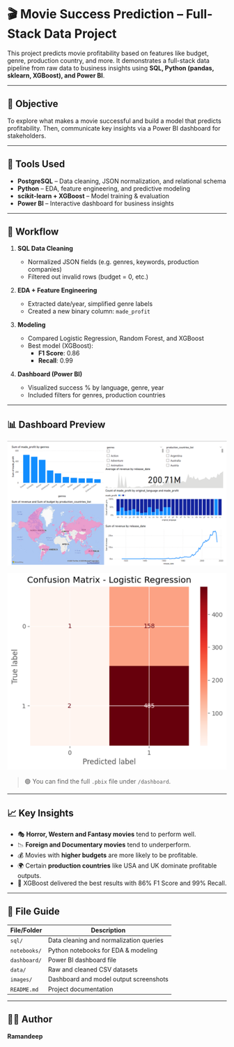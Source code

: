 # 🎬 Movie Success Prediction – Full-Stack Data Project

This project predicts movie profitability based on features like budget, genre, production country, and more. It demonstrates a full-stack data pipeline from raw data to business insights using **SQL, Python (pandas, sklearn, XGBoost), and Power BI**.

---

## 📌 Objective

To explore what makes a movie successful and build a model that predicts profitability. Then, communicate key insights via a Power BI dashboard for stakeholders.

---

## 🧰 Tools Used

- **PostgreSQL** – Data cleaning, JSON normalization, and relational schema
- **Python** – EDA, feature engineering, and predictive modeling
- **scikit-learn + XGBoost** – Model training & evaluation
- **Power BI** – Interactive dashboard for business insights

---

## 🔄 Workflow

1. **SQL Data Cleaning**
   - Normalized JSON fields (e.g. genres, keywords, production companies)
   - Filtered out invalid rows (budget = 0, etc.)

2. **EDA + Feature Engineering**
   - Extracted date/year, simplified genre labels
   - Created a new binary column: `made_profit`

3. **Modeling**
   - Compared Logistic Regression, Random Forest, and XGBoost
   - Best model (XGBoost):  
     - **F1 Score**: 0.86  
     - **Recall**: 0.99

4. **Dashboard (Power BI)**
   - Visualized success % by language, genre, year
   - Included filters for genres, production countries

---

## 📊 Dashboard Preview

![Dashboard Screenshot](images/dashboard_screenshot.png)

![Model Accuracy - Logistic Regression](images/model_accuracy_confusion_matrix.png)

> 🟢 You can find the full `.pbix` file under `/dashboard`.

---

## 📈 Key Insights

- 🎭 **Horror, Western and Fantasy movies** tend to perform well.
- 📉 **Foreign and Documentary movies** tend to underperform. 
- 💰 Movies with **higher budgets** are more likely to be profitable.
- 🌍 Certain **production countries** like USA and UK dominate profitable outputs.
- 🧠 XGBoost delivered the best results with 86% F1 Score and 99% Recall.

---

## 📂 File Guide

| File/Folder              | Description                              |
|--------------------------|------------------------------------------|
| `sql/`                   | Data cleaning and normalization queries  |
| `notebooks/`             | Python notebooks for EDA & modeling      |
| `dashboard/`             | Power BI dashboard file                  |
| `data/`                  | Raw and cleaned CSV datasets             |
| `images/`                | Dashboard and model output screenshots   |
| `README.md`              | Project documentation                    |

---

## 🙋‍♂️ Author

**Ramandeep**  
